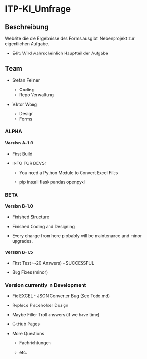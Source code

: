 # ITP-KI_Umfrage

## Beschreibung

Website die die Ergebnisse des Forms ausgibt. Nebenprojekt zur eigentlichen Aufgabe.
+ Edit: Wird wahrscheinlich Hauptteil der Aufgabe

## Team

+ Stefan Fellner
  + Coding
  + Repo Verwaltung

+ Viktor Wong
  + Design
  + Forms

### ALPHA

#### Version A-1.0

+ First Build

+ INFO FOR DEVS:

  + You need a Python Module to Convert Excel Files

  + pip install flask pandas openpyxl

### BETA

#### Version B-1.0

+ Finished Structure

+ Finished Coding and Designing

+ Every change from here probably will be maintenance and minor upgrades.

#### Version B-1.5

+ First Test (~20 Answers) - SUCCESSFUL

+ Bug Fixes (minor)

### Version currently in Development

+ Fix EXCEL - JSON Converter Bug (See Todo.md)

+ Replace Placeholder Design

+ Maybe Filter Troll answers (if we have time)

+ GitHub Pages

+ More Questions

  + Fachrichtungen

  + etc.

